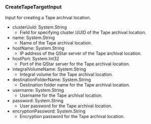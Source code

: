 ### CreateTapeTargetInput
Input for creating a Tape archival location.

- clusterUuid: System.String
  - Field for specifying cluster UUID of the Tape archival location.
- name: System.String
  - Name of the Tape archival location.
- hostName: System.String
  - IP address of the QStar server of the Tape archival location.
- hostPort: System.Int32
  - Port of the QStar server for the Tape archival location.
- integralVolumeName: System.String
  - Integral volume for the Tape archival location.
- destinationFolderName: System.String
  - Destination folder name for the Tape archival location.
- username: System.String
  - Username for the Tape archival location.
- password: System.String
  - User password for the Tape archival location.
- encryptionPassword: System.String
  - Encryption password for the Tape archival location.
